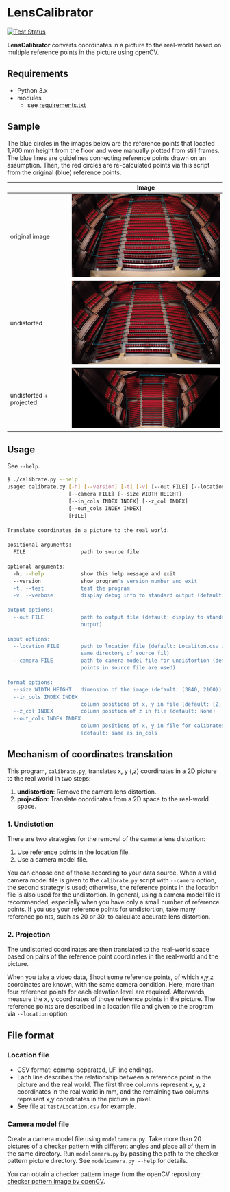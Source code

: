 
LensCalibrator
========================

[![Test Status](https://github.com/1024jp/LensCalibrator/workflows/Test/badge.svg)](https://github.com/1024jp/LensCalibrator/actions)

__LensCalibrator__ converts coordinates in a picture to the real-world based on multiple reference points in the picture using openCV.

Requirements
------------------------

- Python 3.x
- modules
    - see [requirements.txt](requirements.txt)


Sample
------------------------

The blue circles in the images below are the reference points that located 1,700 mm height from the floor and were manually plotted from still frames. The blue lines are guidelines connecting reference points drawn on an assumption. Then, the red circles are re-calculated points via this script from the original (blue) reference points.

|                | Image |
|----------------|-------|
| original image | <img src="documentation/example_original.png" width="480"/> |
| undistorted    | <img src="documentation/example_undistortion.png" width="480"/> |
| undistorted + projected | <img src="documentation/example_projection.png" width="480"/> |


Usage
------------------------

See `--help`.

```sh
$ ./calibrate.py --help
usage: calibrate.py [-h] [--version] [-t] [-v] [--out FILE] [--location FILE]
                    [--camera FILE] [--size WIDTH HEIGHT]
                    [--in_cols INDEX INDEX] [--z_col INDEX]
                    [--out_cols INDEX INDEX]
                    [FILE]

Translate coordinates in a picture to the real world.

positional arguments:
  FILE                  path to source file

optional arguments:
  -h, --help            show this help message and exit
  --version             show program's version number and exit
  -t, --test            test the program
  -v, --verbose         display debug info to standard output (default: False)

output options:
  --out FILE            path to output file (default: display to standard
                        output)

input options:
  --location FILE       path to location file (default: Localiton.csv in the
                        same directory of source fil)
  --camera FILE         path to camera model file for undistortion (default:
                        points in source file are used)

format options:
  --size WIDTH HEIGHT   dimension of the image (default: (3840, 2160))
  --in_cols INDEX INDEX
                        column positions of x, y in file (default: [2, 3])
  --z_col INDEX         column position of z in file (default: None)
  --out_cols INDEX INDEX
                        column positions of x, y in file for calibrated data
                        (default: same as in_cols
```


Mechanism of coordinates translation
------------------------

This program, `calibrate.py`, translates x, y (,z) coordinates in a 2D picture to the real world in two steps:

1. __undistortion__: Remove the camera lens distortion.
2. __projection__: Translate coordinates from a 2D space to the real-world space.


### 1. Undistotion

There are two strategies for the removal of the camera lens distortion:

1. Use reference points in the location file.
2. Use a camera model file.

You can choose one of those according to your data source. When a valid camera model file is given to the `calibrate.py` script with `--camera` option, the second strategy is used; otherwise, the reference points in the location file is also used for the undistortion. In general, using a camera model file is recommended, especially when you have only a small number of reference points. If you use your reference points for undistortion, take many reference points, such as 20 or 30, to calculate accurate lens distortion.


### 2. Projection

The undistorted coordinates are then translated to the real-world space based on pairs of the reference point coordinates in the real-world and the picture.

When you take a video data, Shoot some reference points, of which x,y,z coordinates are known, with the same camera condition. Here, more than four reference points for each elevation level are required. Afterwards, measure the x, y coordinates of those reference points in the picture. The reference points are described in a location file and given to the program via `--location` option.




File format
------------------------

### Location file

- CSV format: comma-separated, LF line endings.
- Each line describes the relationship between a reference point in the picture and the real world. The first three columns represent x, y, z coordinates in the real world in mm, and the remaining two columns represent x,y coordinates in the picture in pixel.
- See file at `test/Location.csv` for example.


### Camera model file

Create a camera model file using `modelcamera.py`. Take more than 20 pictures of a checker pattern with different angles and place all of them in the same directory. Run `modelcamera.py` by passing the path to the checker pattern picture directory. See `modelcamera.py --help` for details.

You can obtain a checker pattern image from the openCV repository: [checker pattern image by openCV](https://github.com/opencv/opencv/blob/master/doc/pattern.png).